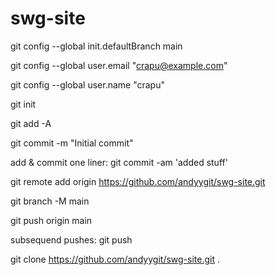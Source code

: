 # swg-site

git config --global init.defaultBranch main

git config --global user.email "crapu@example.com"

git config --global user.name "crapu"

git init

git add -A

git commit -m "Initial commit"

add & commit one liner: git commit -am 'added stuff'

git remote add origin https://github.com/andyygit/swg-site.git

git branch -M main

git push origin main

subsequend pushes: git push

git clone https://github.com/andyygit/swg-site.git .
